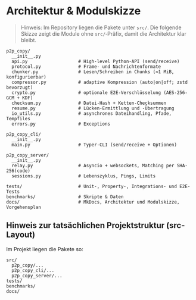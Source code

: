 # Architektur & Modulskizze

> Hinweis: Im Repository liegen die Pakete unter `src/`. Die folgende Skizze zeigt die Module ohne `src/`‑Präfix, damit die Architektur klar bleibt.

```text
p2p_copy/
  __init__.py
  api.py                   # High-level Python-API (send/receive)
  protocol.py              # Frame- und Nachrichtenformate
  chunker.py               # Lesen/Schreiben in Chunks (≈1 MiB, konfigurierbar)
  compressor.py            # adaptive Kompression (auto|on|off; zstd bevorzugt)
  crypto.py                # optionale E2E-Verschlüsselung (AES-256-GCM + KDF)
  checksum.py              # Datei-Hash + Ketten-Checksummen
  resume.py                # Lücken-Ermittlung und -Übertragung
  io_utils.py              # asynchrones Dateihandling, Pfade, Tempfiles
  errors.py                # Exceptions

p2p_copy_cli/
  __init__.py
  main.py                  # Typer-CLI (send/receive + Optionen)

p2p_copy_server/
  __init__.py
  relay.py                 # Asyncio + websockets, Matching per SHA-256(code)
  sessions.py              # Lebenszyklus, Pings, Limits

tests/                     # Unit-, Property-, Integrations- und E2E-Tests
benchmarks/                # Skripte & Daten
docs/                      # MkDocs, Architektur und Modulskizze, Vorgehensplan
```

## Hinweis zur tatsächlichen Projektstruktur (src-Layout)

Im Projekt liegen die Pakete so:

```text
src/
  p2p_copy/...
  p2p_copy_cli/...
  p2p_copy_server/...
tests/
benchmarks/
docs/
```
